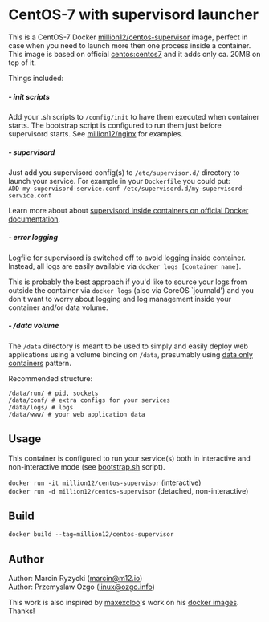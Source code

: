 # CentOS-7 with supervisord launcher

This is a CentOS-7 Docker [million12/centos-supervisor](https://registry.hub.docker.com/u/million12/centos-supervisor/) image, perfect in case when you need to launch more then one process inside a container. This image is based on official [centos:centos7](https://registry.hub.docker.com/_/centos/) and it adds only ca. 20MB on top of it.

Things included:

##### - init scripts

Add your .sh scripts to `/config/init` to have them executed when container starts. The bootstrap script is configured to run them just before supervisord starts. See [million12/nginx](https://github.com/million12/docker-nginx) for examples.

##### - supervisord

Just add you supervisord config(s) to `/etc/supervisor.d/` directory to launch your service. For example in your `Dockerfile` you could put:  
```ADD my-supervisord-service.conf /etc/supervisord.d/my-supervisord-service.conf```

Learn more about about [supervisord inside containers on official Docker documentation](https://docs.docker.com/articles/using_supervisord/).

##### - error logging

Logfile for supervisord is switched off to avoid logging inside container. Instead, all logs are easily available via `docker logs [container name]`.

This is probably the best approach if you'd like to source your logs from outside the container via `docker logs` (also via CoreOS `journald') and you don't want to worry about logging and log management inside your container and/or data volume.

##### - /data volume

The `/data` directory is meant to be used to simply and easily deploy web applications using a volume binding on `/data`, presumably using [data only containers](https://docs.docker.com/userguide/dockervolumes/) pattern.

Recommended structure:  
```
/data/run/ # pid, sockets
/data/conf/ # extra configs for your services
/data/logs/ # logs
/data/www/ # your web application data
```


## Usage

This container is configured to run your service(s) both in interactive and non-interactive mode (see [bootstrap.sh](config/init/bootstrap.sh) script).
  
`docker run -it million12/centos-supervisor` (interactive)  
`docker run -d million12/centos-supervisor` (detached, non-interactive)


## Build

`docker build --tag=million12/centos-supervisor`


## Author

Author: Marcin Ryzycki (<marcin@m12.io>)  
Author: Przemyslaw Ozgo (<linux@ozgo.info>)

This work is also inspired by [maxexcloo](https://github.com/maxexcloo)'s work on his [docker images](https://github.com/maxexcloo/Docker). Thanks!